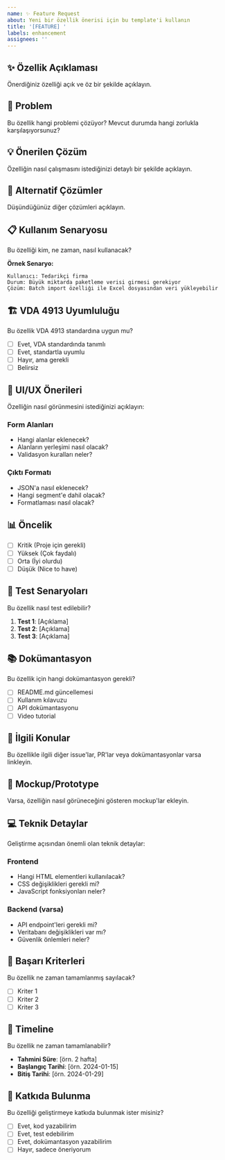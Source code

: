 ```yaml
---
name: ✨ Feature Request
about: Yeni bir özellik önerisi için bu template'i kullanın
title: '[FEATURE] '
labels: enhancement
assignees: ''
---
```


## ✨ Özellik Açıklaması
Önerdiğiniz özelliği açık ve öz bir şekilde açıklayın.

## 🎯 Problem
Bu özellik hangi problemi çözüyor? Mevcut durumda hangi zorlukla karşılaşıyorsunuz?

## 💡 Önerilen Çözüm
Özelliğin nasıl çalışmasını istediğinizi detaylı bir şekilde açıklayın.

## 🔄 Alternatif Çözümler
Düşündüğünüz diğer çözümleri açıklayın.

## 📋 Kullanım Senaryosu
Bu özelliği kim, ne zaman, nasıl kullanacak?

**Örnek Senaryo:**
```
Kullanıcı: Tedarikçi firma
Durum: Büyük miktarda paketleme verisi girmesi gerekiyor
Çözüm: Batch import özelliği ile Excel dosyasından veri yükleyebilir
```

## 🏗️ VDA 4913 Uyumluluğu
Bu özellik VDA 4913 standardına uygun mu?
- [ ] Evet, VDA standardında tanımlı
- [ ] Evet, standartla uyumlu
- [ ] Hayır, ama gerekli
- [ ] Belirsiz

## 🎨 UI/UX Önerileri
Özelliğin nasıl görünmesini istediğinizi açıklayın:

### Form Alanları
- Hangi alanlar eklenecek?
- Alanların yerleşimi nasıl olacak?
- Validasyon kuralları neler?

### Çıktı Formatı
- JSON'a nasıl eklenecek?
- Hangi segment'e dahil olacak?
- Formatlaması nasıl olacak?

## 📊 Öncelik
- [ ] Kritik (Proje için gerekli)
- [ ] Yüksek (Çok faydalı)
- [ ] Orta (İyi olurdu)
- [ ] Düşük (Nice to have)

## 🧪 Test Senaryoları
Bu özellik nasıl test edilebilir?

1. **Test 1**: [Açıklama]
2. **Test 2**: [Açıklama]
3. **Test 3**: [Açıklama]

## 📚 Dokümantasyon
Bu özellik için hangi dokümantasyon gerekli?
- [ ] README.md güncellemesi
- [ ] Kullanım kılavuzu
- [ ] API dokümantasyonu
- [ ] Video tutorial

## 🔗 İlgili Konular
Bu özellikle ilgili diğer issue'lar, PR'lar veya dokümantasyonlar varsa linkleyin.

## 📸 Mockup/Prototype
Varsa, özelliğin nasıl görüneceğini gösteren mockup'lar ekleyin.

## 💻 Teknik Detaylar
Geliştirme açısından önemli olan teknik detaylar:

### Frontend
- Hangi HTML elementleri kullanılacak?
- CSS değişiklikleri gerekli mi?
- JavaScript fonksiyonları neler?

### Backend (varsa)
- API endpoint'leri gerekli mi?
- Veritabanı değişiklikleri var mı?
- Güvenlik önlemleri neler?

## 🎯 Başarı Kriterleri
Bu özellik ne zaman tamamlanmış sayılacak?

- [ ] Kriter 1
- [ ] Kriter 2
- [ ] Kriter 3

## 📅 Timeline
Bu özellik ne zaman tamamlanabilir?
- **Tahmini Süre**: [örn. 2 hafta]
- **Başlangıç Tarihi**: [örn. 2024-01-15]
- **Bitiş Tarihi**: [örn. 2024-01-29]

## 🤝 Katkıda Bulunma
Bu özelliği geliştirmeye katkıda bulunmak ister misiniz?
- [ ] Evet, kod yazabilirim
- [ ] Evet, test edebilirim
- [ ] Evet, dokümantasyon yazabilirim
- [ ] Hayır, sadece öneriyorum
